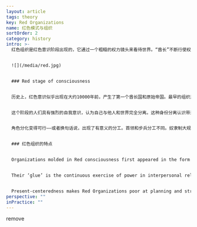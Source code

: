 ```yaml
---
layout: article
tags: theory
key: Red Organizations
name: 红色模式与组织
sortOrder: 2
category: history
intro: >-
  红色组织是红色意识阶段出现的，它通过一个粗糙的权力镜头来看待世界。“酋长”不断行使权力，让步兵保持整齐。恐惧和不可预测性让组织团结在一起。红色组织倾向于高度反应，关注短期利益。这使得他们非常适合在混乱的环境中茁壮成长。狼群是红色组织的一个很好的比喻。


  ![](/media/red.jpg)


  ### Red stage of consciousness


  历史上，红色意识似乎出现在大约10000年前，产生了第一个酋长国和原始帝国。最早的组织形式也是在这个时候出现的。


  这个阶段的人们具有强烈的自我意识，认为自己与他人和世界完全分离。这种身份分离认识带来恐惧，认为死亡是真实的。如果我只是与整体分离的一个小部分，✳我就可能会遭受痛苦或死亡。✳世界被视为一个危险的地方，一个人的需要能否得到满足、取决于是否坚强和强硬。世界的货币是权力。✳如果我比你强大，我可以保证自己的需求得到满足；如果你比我强大，我会屈服，希望你能照顾我。✳情绪波段相当粗糙，人们经常通过发脾气和暴力来表达需求。即使领导者知道别人的感受，也不会去重视。定位主要是在导向——我想要它，我现在就想要它——但这种冲动可以通过简单的权力、操纵或服从策略延伸到未来。理解了简单的因果关系，如对奖励和惩罚的理解。思维是两极对立的，形成了二元黑白世界观——例如，强/弱，我的方式/你的方式。


  角色分化变得可行——或者换句话说，出现了有意义的分工。首领和步兵分工不同。奴隶制大规模出现，任务和劳作开始被区分出来，分配给被打败并被奴役的邻近部落的敌人来完成。从历史上看，这让一个酋长有能力统治数百人甚至数千人。在当今世界的许多部落社会，甚至再发达社会中的贫困地区，仍然可以发现成年人按照红色模式运作。每一种范式都有它的最佳点，一个最合适的语境。红色非常适合于敌对环境：战斗区、内战、失败的州、监狱或充满暴力的市中心社区。


  ### 红色组织的特点


  Organizations molded in Red consciousness first appeared in the form of small conquering armies, when the more powerful chiefdoms grew into proto-empires. They can still be found today in the form of street gangs and mafias. Today’s Red Organizations borrow tools and ideas from modernity―think about organized crime’s use of weaponry and information technology. But their structures and practices are for the most part still molded in the Red paradigm.


  Their ‘glue’ is the continuous exercise of power in interpersonal relationships. Wolf packs provide a good metaphor: rather like the “alpha wolf” uses power when needed to maintain his status within the pack, the chief of a Red Organization must demonstrate overwhelming power and bend others to his will to stay in position. The minute his power is in doubt, someone else will attempt to topple him. To provide some stability, the chief surrounds himself with family members (who tend to be more loyal) and buys their allegiance by sharing the spoils. Each member of his close guard in turn looks after his own people and keeps them in line. Overall, there is no formal hierarchy and there are no job titles. Red Organizations don’t scale well for those reasons―they rarely manage to keep in line people who are separated from the chief by more than three or four degrees. While Red Organizations can be extremely powerful (especially in hostile environments where later stages of organizations tend to break down), they are inherently fragile, due to the impulsive nature of people’s way of operating (*I want it so I take it*). The chief must regularly resort to public displays of cruelty and punishment, as only fear and submission keep the organization from disintegrating. Mythical stories about his absolute power frequently make the rounds, to keep foot soldiers from vying for a higher prize.


  Present-centeredness makes Red Organizations poor at planning and strategizing but highly reactive to new threats and opportunities that they can pursue ruthlessly. They are therefore well adapted to chaotic environments (in civil wars or in failed states) but are ill-suited to achieve complex outcomes in stable environments where planning and strategizing are possible.
perspective: ""
inPractice: ""
---
```

   remove